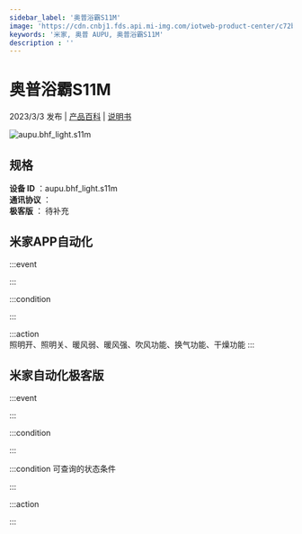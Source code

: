 ```yaml
---
sidebar_label: '奥普浴霸S11M'
image: 'https://cdn.cnbj1.fds.api.mi-img.com/iotweb-product-center/c72b16838d095eef53aab07c6c8cc8e2_1676010268678.png?GalaxyAccessKeyId=AKVGLQWBOVIRQ3XLEW&Expires=9223372036854775807&Signature=pwiEbhdxeCDD3cDRC71nYBHt1aw='
keywords: '米家, 奥普 AUPU, 奥普浴霸S11M'
description : ''
---
```

# 奥普浴霸S11M

2023/3/3 发布 | [产品百科](https://home.mi.com/webapp/content/baike/product/index.html?model=aupu.bhf_light.s11m/) | [说明书](https://home.mi.com/views/introduction.html?model=aupu.bhf_light.s11m&region=cn)

![aupu.bhf_light.s11m](https://cdn.cnbj1.fds.api.mi-img.com/iotweb-product-center/c72b16838d095eef53aab07c6c8cc8e2_1676010268678.png?GalaxyAccessKeyId=AKVGLQWBOVIRQ3XLEW&Expires=9223372036854775807&Signature=pwiEbhdxeCDD3cDRC71nYBHt1aw=)

## 规格  
> 
**设备 ID** ：aupu.bhf_light.s11m  
**通讯协议** ：  
**极客版**  ： 待补充 


## 米家APP自动化  

:::event  

:::

:::condition  

:::

:::action   
照明开、照明关、暖风弱、暖风强、吹风功能、换气功能、干燥功能
:::

## 米家自动化极客版  

:::event  

:::

:::condition  

:::

:::condition 可查询的状态条件  

:::

:::action  

:::

        
